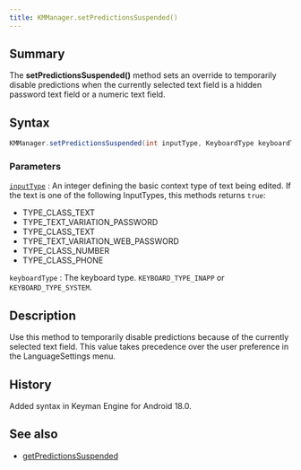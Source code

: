 ```yaml
---
title: KMManager.setPredictionsSuspended()
---
```


## Summary
The **setPredictionsSuspended()** method sets an override to temporarily disable predictions when the currently selected text field is a hidden password text field or a numeric text field.

## Syntax
```java
KMManager.setPredictionsSuspended(int inputType, KeyboardType keyboardType)
```

### Parameters

[`inputType`](https://developer.android.com/reference/android/text/InputType)
:   An integer defining the basic context type of text being edited. If the text is one of the following InputTypes, this methods returns `true`:

* TYPE_CLASS_TEXT
* TYPE_TEXT_VARIATION_PASSWORD
* TYPE_CLASS_TEXT
* TYPE_TEXT_VARIATION_WEB_PASSWORD
* TYPE_CLASS_NUMBER
* TYPE_CLASS_PHONE

`keyboardType`
:   The keyboard type. `KEYBOARD_TYPE_INAPP` or
    `KEYBOARD_TYPE_SYSTEM`.

## Description
Use this method to temporarily disable predictions because of the currently selected text field. This value takes precedence over the user preference in the LanguageSettings menu.

## History
Added syntax in Keyman Engine for Android 18.0.

## See also
* [getPredictionsSuspended](getPredictionsSuspended)
